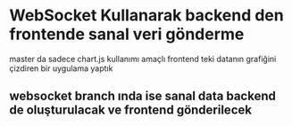 # WebSocket Kullanarak backend den frontende sanal veri gönderme

master da sadece chart.js kullanımı amaçlı frontend teki datanın grafiğini çizdiren bir uygulama yaptık

## websocket branch ında ise sanal data backend de oluşturulacak ve frontend gönderilecek